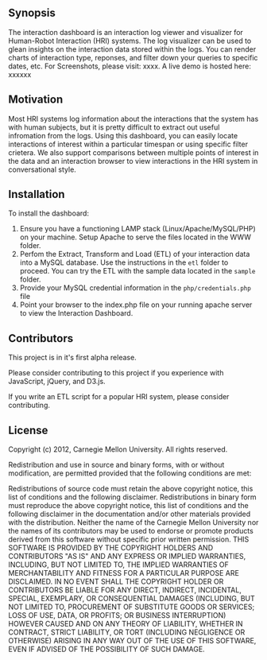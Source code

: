 ## Synopsis

The interaction dashboard is an interaction log viewer and visualizer for 
Human-Robot Interaction (HRI) systems. The log visualizer can be used to glean
insights on the interaction data stored within the logs. You can render charts
of interaction type, reponses, and filter down your queries to specific dates,
etc. For Screenshots, please visit: xxxx. A live demo is hosted here: xxxxxx

## Motivation

Most HRI systems log information about the interactions that the system has with
human subjects, but it is pretty difficult to extract out useful infromation
from the logs. Using this dashboard, you can easily locate interactions of 
interest within a particular timespan or using specific filter crietera. We
also support comparisons between multiple points of interest in the data
and an interaction browser to view interactions in the HRI system in 
conversational style. 

## Installation

To install the dashboard:

1) Ensure you have a functioning LAMP stack (Linux/Apache/MySQL/PHP) on your 
   machine. Setup Apache to serve the files located in the WWW folder.
2) Perfom the Extract, Transform and Load (ETL) of your interaction data into
   a MySQL database. Use the instructions in the `etl` folder to proceed. You can
   try the ETL with the sample data located in the `sample` folder.
3) Provide your MySQL credential information in the `php/credentials.php` file
4) Point your browser to the index.php file on your running apache server to 
   view the Interaction Dashboard.


## Contributors
This project is in it's first alpha release.

Please consider contributing to this project if you experience with JavaScript,
jQuery, and D3.js.

If you write an ETL script for a popular HRI system, please consider 
contributing.

## License

Copyright (c) 2012, Carnegie Mellon University. All rights reserved.

Redistribution and use in source and binary forms, with or without modification, are permitted provided that the following conditions are met:

Redistributions of source code must retain the above copyright notice, this list of conditions and the following disclaimer. Redistributions in binary form must reproduce the above copyright notice, this list of conditions and the following disclaimer in the documentation and/or other materials provided with the distribution. Neither the name of the Carnegie Mellon University nor the names of its contributors may be used to endorse or promote products derived from this software without specific prior written permission. THIS SOFTWARE IS PROVIDED BY THE COPYRIGHT HOLDERS AND CONTRIBUTORS "AS IS" AND ANY EXPRESS OR IMPLIED WARRANTIES, INCLUDING, BUT NOT LIMITED TO, THE IMPLIED WARRANTIES OF MERCHANTABILITY AND FITNESS FOR A PARTICULAR PURPOSE ARE DISCLAIMED. IN NO EVENT SHALL THE COPYRIGHT HOLDER OR CONTRIBUTORS BE LIABLE FOR ANY DIRECT, INDIRECT, INCIDENTAL, SPECIAL, EXEMPLARY, OR CONSEQUENTIAL DAMAGES (INCLUDING, BUT NOT LIMITED TO, PROCUREMENT OF SUBSTITUTE GOODS OR SERVICES; LOSS OF USE, DATA, OR PROFITS; OR BUSINESS INTERRUPTION) HOWEVER CAUSED AND ON ANY THEORY OF LIABILITY, WHETHER IN CONTRACT, STRICT LIABILITY, OR TORT (INCLUDING NEGLIGENCE OR OTHERWISE) ARISING IN ANY WAY OUT OF THE USE OF THIS SOFTWARE, EVEN IF ADVISED OF THE POSSIBILITY OF SUCH DAMAGE.
